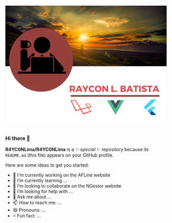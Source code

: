 ![image](https://github.com/R4YC0NLima/R4YC0NLima/blob/master/images/banner_github.png)
### Hi there 👋




**R4YC0NLima/R4YC0NLima** is a ✨ _special_ ✨ repository because its `README.md` (this file) appears on your GitHub profile.

Here are some ideas to get you started:


- 🔭 I'm currently working on the AFLine website
- 🌱 I’m currently learning ...
- 👯 I’m looking to collaborate on the NGestor website
- 🤔 I’m looking for help with ...
- 💬 Ask me about ...
- 📫 How to reach me: ...
- 😄 Pronouns: ...
- ⚡ Fun fact: ...

